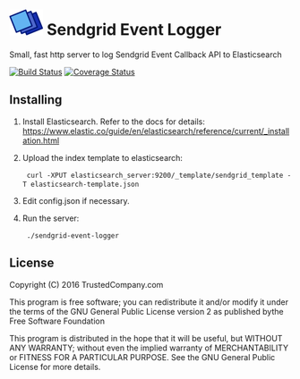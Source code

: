 # ![Logo](./img/logo.png) Sendgrid Event Logger

Small, fast http server to log Sendgrid Event Callback API to Elasticsearch

[![Build Status](https://travis-ci.org/slebetman/sendgrid-event-logger.svg?branch=master)](https://travis-ci.org/slebetman/sendgrid-event-logger)
[![Coverage Status](https://coveralls.io/repos/github/slebetman/sendgrid-event-logger/badge.svg?branch=master)](https://coveralls.io/github/slebetman/sendgrid-event-logger?branch=master)

## Installing

1. Install Elasticsearch. Refer to the docs for details:
https://www.elastic.co/guide/en/elasticsearch/reference/current/_installation.html

2. Upload the index template to elasticsearch:

        curl -XPUT elasticsearch_server:9200/_template/sendgrid_template -T elasticsearch-template.json

3. Edit config.json if necessary.

4. Run the server:

        ./sendgrid-event-logger

## License

Copyright (C) 2016 TrustedCompany.com

This program is free software; you can redistribute it and/or modify
it under the terms of the GNU General Public License version 2 as
published bythe Free Software Foundation

This program is distributed in the hope that it will be useful,
but WITHOUT ANY WARRANTY; without even the implied warranty of
MERCHANTABILITY or FITNESS FOR A PARTICULAR PURPOSE.  See the
GNU General Public License for more details.
